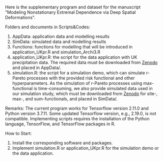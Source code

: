 Here is the supplementary program and dataset for the manuscript "Modeling Nonstationary Extremal Dependence via Deep Spatial Deformations".


Folders and documents in Scripts&Codes:
1. AppData: application data and modelling results
2. SimData: simulated data and modelling results
3. Functions: functions for modelling that will be introduced in application_UKpr.R and simulation_Archi3.R
4. application_UKpr.R: the script for the data application with UK precipitation data. The required data must be downloaded from [Zenodo](https://zenodo.org/records/15459157) and placed in AppData/. 
5. simulation.R: the script for a simulation demo, which can simulate r-Pareto processes with the provided risk functional and other hyperparameters. As the simulation of r-Pareto processes using max-functional is time-consuming, we also provide simulated data used in our simulation study, which must be downloaded from [Zenodo](https://zenodo.org/records/15459157) for site-, max-, and sum-functionals, and placed in SimData/. 


Remarks: The current program works for Tensorflow version 2.11.0 and Python version 3.7.11. Some updated Tensorflow version, e.g., 2.19.0, is not compatible. Implementing scripts requires the installation of the Python language, TensorFlow, and TensorFlow packages in R.


How to Start:
1. Install the corresponding software and packages.
2. Implement simulation.R or application_UKpr.R for the simulation demo or the data application.
